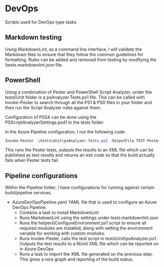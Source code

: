# DevOps

Scripts used for DevOps type tasks

## Markdown testing

Using MarkdownLint, as a command line interface, I will validate the Markdown files to ensure that they follow the common guidelines for formatting. Rules can be added and removed from testing by modifying the \tests\.markdownlint.json file.

## PowerShell

Using a combination of Pester and PowerShell Script Analyzer, under the tests\Unit folder is a psAnalyzer.Tests.ps1 file. This can be called with Invoke-Pester to search through all the PS1 & PSD files in your folder and then run the Script Analyzer rules against them.

Configuration of PSSA can be done using the PSScriptAnalyzerSettings.psd1 in the tests folder.

In the Azure Pipeline configuration, I run the following code:

```powershell
Invoke-Pester .\tests\Unit\psAnalyzer.Tests.ps1 -OutputFile TEST-Pester.XML -OutputFormat NUnitXML -EnableExit
```

This runs the Pester tests, outputs the results to an XML file which can be published as test results and returns an exit code so that the build actually fails when Pester tests fail.

## Pipeline configurations

Within the Pipeline folder, I have configurations for running against certain build/pipeline services.

- AzureDevOpsPipeline.yaml
YAML file that is used to configure an Azure DevOps Pipeline.
  - Contains a task to install MarkdownLint
  - Runs MarkdownLint using the settings under tests\.markdownlint.json
  - Runs the helpers\ConfigureEnvironment.ps1 script to ensure all required modules are installed, along with setting the environment variable for working with custom modules.
  - Runs Invoke-Pester, calls the test script in tests\Unit\psAnalyzer.ps1. Outputs the test results to a NUnit XML file which can be reported on in Azure DevOps
  - Runs a task to import the XML file generated on the previous step. This gives a nice graph and reporting of the build status.
